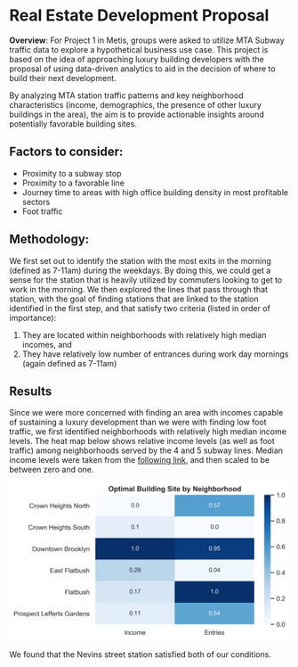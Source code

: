 # Real Estate Development Proposal

**Overview**: For Project 1 in Metis, groups were asked to utilize MTA Subway traffic data to explore a hypothetical business use case. This project is based on the idea of approaching luxury building developers with the proposal of using data-driven analytics to aid in the decision of where to build their next development. 

By analyzing MTA station traffic patterns and key neighborhood characteristics (income, demographics, the presence of other luxury buildings in the area), the aim is to provide actionable insights around potentially favorable building sites. 

**Factors to consider:**
---
* Proximity to a subway stop
* Proximity to a favorable line 
* Journey time to areas with high office building density in most profitable sectors
* Foot traffic

**Methodology:**
---
We first set out to identify the station with the most exits in the morning (defined as 7-11am) during the weekdays. By doing this, we could get a sense for the station that is heavily utilized by commuters looking to get to work in the morning. We then explored the lines that pass through that station, with the goal of finding stations that are linked to the station identified in the first step, and that satisfy two criteria (listed in order of importance):
1. They are located within neighborhoods with relatively high median incomes, and 
2. They have relatively low number of entrances during work day mornings (again defined as 7-11am)

**Results**
---
Since we were more concerned with finding an area with incomes capable of sustaining a luxury development than we were with finding low foot traffic, we first identified neighborhoods with relatively high median income levels. The heat map below shows relative income levels (as well as foot traffic) among neighborhoods served by the 4 and 5 subway lines. Median income levels were taken from the [following link](https://ny.curbed.com/2017/8/4/16099252/new-york-neighborhood-affordability), and then scaled to be between zero and one.

![alt text](https://github.com/ErickDWalker/MTA-Subway-Analysis/blob/master/img/Income_Entries_Neighborhood_Heatmap.png?raw=true)

We found that the Nevins street station satisfied both of our conditions.
